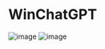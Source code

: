 # WinChatGPT
![image](https://user-images.githubusercontent.com/77151276/227767571-54420035-3289-4251-ac8b-255969acb1c1.png)
![image](https://user-images.githubusercontent.com/77151276/235167832-4c3c0823-1d36-4950-831a-8968dbfe3db9.png)
